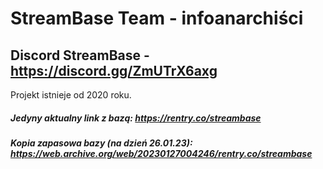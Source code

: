 # StreamBase Team - infoanarchiści
## Discord StreamBase - https://discord.gg/ZmUTrX6axg 
Projekt istnieje od 2020 roku.

##### Jedyny aktualny link z bazą: https://rentry.co/streambase
##### Kopia zapasowa bazy (na dzień 26.01.23): https://web.archive.org/web/20230127004246/rentry.co/streambase
